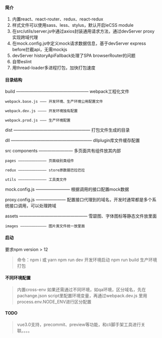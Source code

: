 #### 简介
1. 内置react、react-router、redux、react-redux
2. 样式文件可以使用sass、less、stylus，默认开启leCSS module
3. 在src/utils/server.js中通过axios封装通用请求方法，通过devServer proxy实现跨域代理
4. 在mock.config.js中定义mock请求数据信息，基于devServer express before拦截api，无需mockjs
5. devServer historyApiFallback处理了SPA browserRouter的问题
6. 自带eslint
7. 用thread-loader多进程打包，加快打包速度

#### 目录结构

build ————————————————— webpack工程化文件  

    webpack.base.js ——— 开发环境、生产环境公用配置文件
    
    webpack.dev.js ———— 开发环境独有配置  
    
    webpack.prod.js ——— 生产环境配置
    
dist —————————————————— 打包文件生成的目录  

dll ——————————————————— dllplugin库文件缓存配置  

src
    components ———————— 多页面共有组件放其内部  
    
    pages ————————————— 页面级别类组件  
    
    redux ————————————— store原数据巴拉巴拉  
    
    utils ————————————— 工具类文件  
    
mock.config.js ———————— 根据调用的接口配置mock数据  

proxy.config.js ——————— 配置接口代理到的域名，开发时通常都是多个系统接口调用，可以处理跨域  

assets ———————————————— 雪碧图、字体图标等静态文件放里面  

    images ———————————— 图片类文件统一放里面

#### 启动
要求npm version > 12
> 命令：npm i 或 yarn
> npm run dev 开发环境启动
> npm run build 生产环境打包


#### 不同环境配置
> 内置cross-env 如果还需通过不同环境，如qa环境，区分域名，先在pachange.json script里配置环境变量，再通过webpack.dev.js 里用process.env.NODE_ENV进行区分配置


#### TODO
> vue3.0支持，precommit、preview等功能，和cli脚手架工具进行关联。。。。
